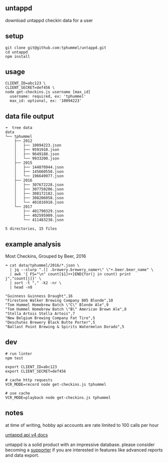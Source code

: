 ## untappd

download untappd checkin data for a user

## setup

```
git clone git@github.com:tphummel/untappd.git
cd untappd
npm install
```

## usage

```
CLIENT_ID=abc123 \
CLIENT_SECRET=def456 \
node get-checkins.js username [max_id]
  username: required, ex: 'tphummel'
  max_id: optional, ex: '10094223'
```

## data file output

```
➜  tree data            
data
└── tphummel
    ├── 2012
    │   ├── 10094223.json
    │   ├── 9591910.json
    │   ├── 9649188.json
    │   └── 9933200.json
    ├── 2015
    │   ├── 144070944.json
    │   ├── 145660558.json
    │   └── 196649977.json
    ├── 2016
    │   ├── 307672228.json
    │   ├── 307750206.json
    │   ├── 308172182.json
    │   ├── 308206058.json
    │   └── 401016918.json
    └── 2017
        ├── 401790329.json
        ├── 402595909.json
        └── 411483238.json

5 directories, 15 files

```

## example analysis

Most Checkins, Grouped by Beer, 2016
```
➜ cat data/tphummel/2016/*.json \
  | jq --slurp ".[] .brewery.brewery_name+\" \"+.beer.beer_name" \
  | awk '{ FS="\n" count[$1]++}END{for(j in count) print j","count[j]}' \
  | sort -t "," -k2 -nr \
  | head -n8

"Guinness Guinness Draught",16
"Firestone Walker Brewing Company 805 Blonde",10
"Tom Hummel Homebrew Batch \"C\" Blonde Ale",9
"Tom Hummel Homebrew Batch \"B\" American Brown Ale",8
"Stella Artois Stella Artois",7
"New Belgium Brewing Company Fat Tire",5
"Deschutes Brewery Black Butte Porter",5
"Ballast Point Brewing & Spirits Watermelon Dorado",5
```

## dev

```
# run linter
npm test

export CLIENT_ID=abc123
export CLIENT_SECRET=def456

# cache http requests
VCR_MODE=record node get-checkins.js tphummel

# use cache
VCR_MODE=playback node get-checkins.js tphummel
```

## notes
at time of writing, hobby api accounts are rate limited to 100 calls per hour

[untappd api v4 docs](https://untappd.com/api/docs/v4)

untappd is a solid product with an impressive database. please consider becoming a [supporter](https://untappd.com/supporter) if you are interested in features like advanced reports and data export.
